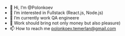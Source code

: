 - 👋 Hi, I’m @Polonkoev
- 👀 I’m interested in Fullstack (React.js, Node.js)
- 🌱 I’m currently work QA engineere 
- 💞️ Work should bring not only money but also pleasure)
- 📫 How to reach me polonkoev.temerlan@gmail.com

<!---
Polonkoev/Polonkoev is a ✨ special ✨ repository because its `README.md` (this file) appears on your GitHub profile.
You can click the Preview link to take a look at your changes.
--->
